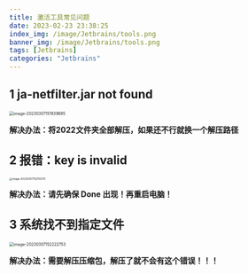```yaml
---
title: 激活工具常见问题
date: 2023-02-23 23:38:25
index_img: /image/Jetbrains/tools.png
banner_img: /image/Jetbrains/tools.png
tags: [Jetbrains]
categories: "Jetbrains"
---
```



## 1 ja-netfilter.jar not found

<img src="https://typora-qiao-1309453114.cos.ap-shanghai.myqcloud.com/hex-info/image-20230307151939695.png" alt="image-20230307151939695" style="zoom: 50%;" />

**解决办法：将2022文件夹全部解压，如果还不行就换一个解压路径**

## 2 报错：key is invalid

<img src="https://typora-qiao-1309453114.cos.ap-shanghai.myqcloud.com/hex-info/image-20230307152110375.png" alt="image-20230307152110375" style="zoom: 33%;" />

**解决办法：请先确保 Done 出现！再重启电脑！**

## 3 系统找不到指定文件

<img src="https://typora-qiao-1309453114.cos.ap-shanghai.myqcloud.com/hex-info/image-20230307152222753.png" alt="image-20230307152222753" style="zoom: 50%;" />

**解决办法：需要解压压缩包，解压了就不会有这个错误！！！**



















